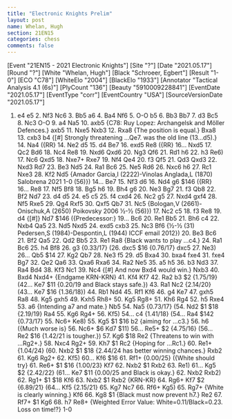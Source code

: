 ```yaml
---
title: "Electronic Knights Prelim"
layout: post
name: Whelan, Hugh
section: 21EN15
categories: chess
comments: false
---
```


<link rel="stylesheet" type="text/css" href="https://pgn.chessbase.com/CBReplay.css"/>
<script src="https://pgn.chessbase.com/jquery-3.0.0.min.js"></script>
<script src="https://pgn.chessbase.com/cbreplay.js" type="text/javascript"></script>

<div class="cbreplay">
[Event "21EN15 - 2021 Electronic Knights"]
[Site "?"]
[Date "2021.05.17"]
[Round "?"]
[White "Whelan, Hugh"]
[Black "Schroeer, Egbert"]
[Result "1-0"]
[ECO "C78"]
[WhiteElo "2004"]
[BlackElo "1933"]
[Annotator "Tactical Analysis 4.1 (6s)"]
[PlyCount "136"]
[Beauty "5910009228841"]
[EventDate "2021.05.17"]
[EventType "corr"]
[EventCountry "USA"]
[SourceVersionDate "2021.05.17"]

1. e4 e5 2. Nf3 Nc6 3. Bb5 a6 4. Ba4 Nf6 5. O-O b5 6. Bb3 Bb7 7. d3 Bc5 8. Nc3 O-O 9. a4 Na5 10. axb5 {C78: Ruy Lopez: Archangelsk and Möller Defences.} axb5 11. Nxe5 Nxb3 12. Rxa8 {The position is equal.} Bxa8 13. cxb3 b4 {[#] Strongly threatening ...Qe7. was the old line (13...d5).} 14. Na4 ({RR} 14. Ne2 d5 15. d4 Be7 16. exd5 Re8 ({RR} 16... Nxd5 17. Qc2 Bd6 18. Nc4 Re8 19. Nxd6 Qxd6 20. Ng3 Qf6 21. Rd1 h6 22. h3 Re6) 17. Nc6 Qxd5 18. Nxe7+ Rxe7 19. Nf4 Qe4 20. f3 Qf5 21. Qd3 Qxd3 22. Nxd3 Rd7 23. Be3 Nd5 24. Ra1 Bc6 25. Ne5 Rd6 26. Nxc6 h6 27. Rc1 Nxe3 28. Kf2 Nd5 {Amador Garcia,I (2222)-Vinolas Anglada,L (1870) Salobrena 2021 1-0 (56)}) 14... Be7 15. Nf3 d6 16. Nd4 g6 $146 ({RR} 16... Re8 17. Nf5 Bf8 18. Bg5 h6 19. Bh4 g6 20. Ne3 Bg7 21. f3 Qb8 22. Bf2 Nd7 23. d4 d5 24. e5 c5 25. f4 cxd4 26. Nc2 g5 27. Nxd4 gxf4 28. Nf5 Rxe5 29. Qg4 Rxf5 30. Qxf5 Qb7 31. Nc5 {Bologan,V (2661)-Onischuk,A (2650) Poikovsky 2006 ½-½ (56)}) 17. Nc2 c5 18. f3 Re8 19. d4 {[#]} Nd7 $146 ({Predecessor:} 19... Bc6 20. Re1 Bb5 21. Bh6 c4 22. Nxb4 Qa5 23. Nd5 Nxd5 24. exd5 cxb3 25. Nc3 Bf6 {½-½ (31) Pedersen,S (1984)-Despontin,L (1944) ICCF email 2012}) 20. Be3 Bc6 21. Bf2 Qa5 22. Qd2 Bb5 23. Re1 Ra8 {Black wants to play ...c4.} 24. Ra1 Bc6 25. h4 Bf8 26. g3 {0.33/17} (26. dxc5 $16 {0.76/17} dxc5 27. Ne3) 26... Qb5 $14 27. Kg2 Qb7 28. Ne3 f5 29. d5 Bxa4 30. bxa4 fxe4 31. fxe4 Bg7 32. Qe2 Qa6 33. Qxa6 Rxa6 34. Ra2 Ne5 35. a5 h5 36. b3 Nd3 37. Ra4 Bd4 38. Kf3 Nc1 39. Nc4 {[#] And now Bxd4 would win.} Nxb3 40. Bxd4 Nxd4+ {Endgame KRN-KRN} 41. Kf4 Kf7 42. Ra2 b3 $2 {1.75/19} (42... Ke7 $11 {0.20/19 and Black stays safe.}) 43. Ra1 Nc2 {2.14/20} (43... Ke7 $16 {1.36/18}) 44. Rb1 Nd4 45. Rf1 Kf6 46. g4 Ke7 47. gxh5 Ra8 48. Kg5 gxh5 49. Kxh5 Rh8+ 50. Kg5 Rg8+ 51. Kh6 Rg4 52. h5 Rxe4 53. a6 {Intending a7 and mate.} Nb5 54. Na5 {0.73/17} (54. Nd2 $1 $18 {2.19/19} Ra4 55. Kg6 Rg4+ 56. Kf5) 54... c4 {1.41/18} (54... Ra4 $142 {0.73/17} 55. Nc6+ Ke8) 55. Kg5 $1 $16 b2 {aiming for ...c3.} 56. h6 ({Much worse is} 56. Nc6+ $6 Kd7 $11) 56... Re5+ $2 {4.75/16} (56... Re2 $16 {1.42/21 is tougher.}) 57. Kg6 $18 Re2 {Threatens to win with ...Rg2+.} 58. Nxc4 Rg2+ 59. Kh7 $1 Rc2 {Hoping for ...Rc1.} 60. Re1+ {1.04/24} (60. Nxb2 $1 $18 {2.44/24 has better winning chances.} Rxb2 61. Kg6 Rg2+ 62. Kf5) 60... Kf6 $16 61. Rf1+ {0.00/25} ({White should try} 61. Re6+ $1 $16 {1.00/23} Kf7 62. Nxb2 $1 Rxb2 63. Re1) 61... Kg5 $2 {2.42/22} (61... Ke7 $11 {0.00/25 and Black is okay.} 62. Nxb2 Rxb2) 62. Rg1+ $1 $18 Kf6 63. Nxb2 $1 Rxb2 {KRN-KR} 64. Rg6+ Kf7 $2 {6.89/21} (64... Kf5 {2.15/21} 65. Kg7 Nc7 66. Rf6+ Kg5) 65. Rg7+ {White is clearly winning.} Kf6 66. Kg8 $1 {Black must now prevent h7.} Re2 67. Rf7+ $1 Kg6 68. h7 Re8+ {Weighted Error Value: White=0.11/Black=0.23. Loss on time!?} 1-0
</div>
